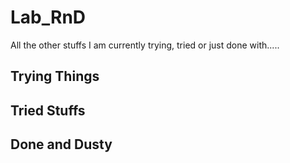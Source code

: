 # Lab_RnD
All the other stuffs I am currently trying, tried or just done with.....

## Trying Things


## Tried Stuffs


## Done and Dusty